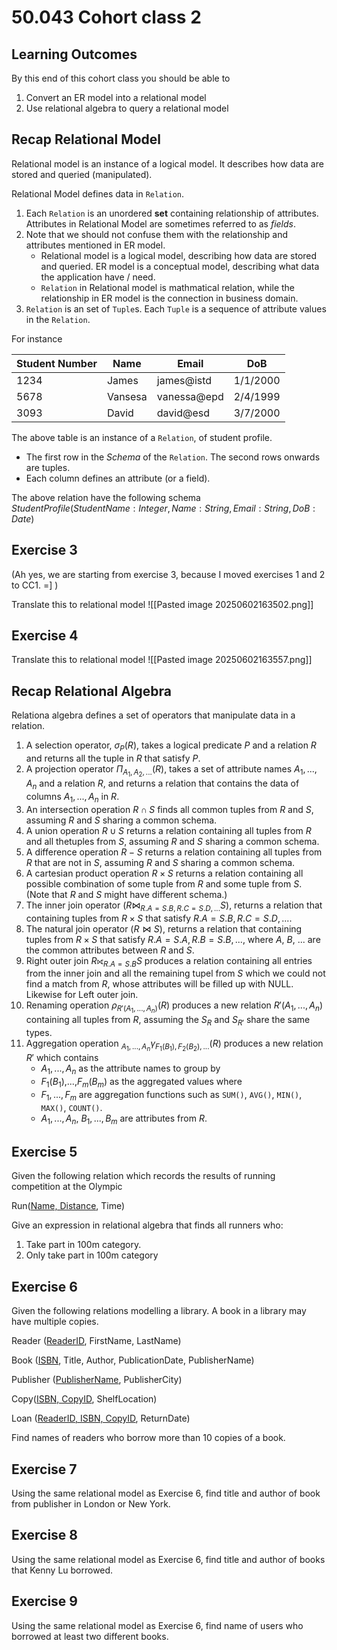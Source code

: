 # 50.043 Cohort class 2

## Learning Outcomes

By this end of this cohort class you should be able to 

1. Convert an ER model into a relational model
2. Use relational algebra to query a relational model

## Recap Relational Model 

Relational model is an instance of a logical model. It describes how data are stored and queried (manipulated). 

Relational Model defines data in `Relation`. 

1. Each `Relation` is an unordered **set** containing relationship of attributes. Attributes in Relational Model are sometimes referred to as *fields*.
2. Note that we should not confuse them with the relationship and attributes mentioned in ER model. 
    * Relational model is a logical model, describing how data are stored and queried. ER model is a conceptual model, describing what data the application have / need.
    * `Relation` in Relational model is mathmatical relation, while the relationship in ER model is the connection in business domain. 
3. `Relation` is an set of `Tuple`s. Each `Tuple` is a sequence of attribute values in the `Relation`. 

For instance

| Student Number | Name    | Email       | DoB      |
| -------------- | ------- | ----------- | -------- |
| 1234           | James   | james@istd  | 1/1/2000 |
| 5678           | Vansesa | vanessa@epd | 2/4/1999 |
| 3093           | David   | david@esd   | 3/7/2000 |

The above table is an instance of a `Relation`, of student profile.
* The first row in the *Schema* of the `Relation`. The second rows onwards are tuples. 
* Each column defines an attribute (or a field).

The above relation have the following schema 
$StudentProfile(StudentName : Integer, Name:String, Email:String, DoB:Date)$


## Exercise 3
(Ah yes, we are starting from exercise 3, because I moved exercises 1 and 2 to CC1. =] )

Translate this to relational model
![[Pasted image 20250602163502.png]]
## Exercise 4

Translate this to relational model
![[Pasted image 20250602163557.png]]
## Recap Relational Algebra

Relationa algebra defines a set of operators that manipulate data in a relation.

1. A selection operator, $\sigma_{P}(R)$, takes a logical predicate $P$ and a relation $R$ and returns all the tuple in $R$ that satisfy $P$. 
2. A projection operator $\Pi_{A_1,A_2,...}(R)$, takes a set of attribute names $A_1,...,A_n$ and a relation $R$, and returns a relation that contains the data of columns $A_1,...,A_n$ in $R$.
3. An intersection operation  $R \cap S$ finds all common tuples from $R$ and $S$, assuming $R$ and $S$ sharing a common schema.
4. A union operation $R \cup S$ returns a relation containing all tuples from $R$ and all thetuples from $S$, assuming $R$ and $S$ sharing a common schema.
5. A difference operation $R - S$ returns a relation containing all tuples from $R$ that are not in $S$, assuming $R$ and $S$ sharing a common schema.
6. A cartesian product operation $R \times S$ returns a relation containing all possible combination of some tuple from $R$ and some tuple from $S$. (Note that $R$ and $S$ might have different schema.)
7. The inner join operator $(R \bowtie_{R.A = S.B, R.C=S.D,...} S)$, returns a relation that containing tuples from $R\times S$ that satisfy $R.A = S.B, R.C=S.D,...$.
8. The natural join operator $(R \bowtie S)$, returns a relation that containing tuples from $R\times S$ that satisfy $R.A = S.A, R.B=S.B,...$, where $A$, $B$, ... are the common attributes between $R$ and $S$.
9. Right outer join $R ⟖_{R.A=S.B} S$ produces a relation containing all entries from the inner join and all the remaining tupel from $S$ which we could not find a match from $R$, whose attributes will be filled up with NULL. Likewise for Left outer join.
10. Renaming operation $\rho_{R'(A_1,...,A_n)}(R)$ produces a new relation $R'(A_1,...,A_n)$ containing all tuples from $R$, assuming the $S_R$ and $S_{R'}$ share the same types.
11. Aggregation operation $_{A_1,...,A_n} \gamma_{F_1(B_1),F_2(B_2),...} (R)$ produces a new relation $R'$ which contains
    * $A_1,...,A_n$ as the attribute names to group by
    * $F_1(B_1)$,...,$F_m(B_m)$ as the aggregated values 
    where
    * $F_1, ..., F_m$ are aggregation functions such as `SUM()`, `AVG()`, `MIN()`, `MAX()`, `COUNT()`.
    * $A_1, ..., A_n$, $B_1, ..., B_m$ are attributes from $R$.

## Exercise 5

Given the following relation which records the results of running competition at the Olympic​

Run(<ins>Name, Distance</ins>, Time)​​

Give an expression in relational algebra that finds all runners who:​

1. Take part in 100m category.​
2. Only take part in 100m category​


## Exercise 6

Given the following relations modelling a library. A book in a library may have multiple copies. ​


Reader (<ins>ReaderID</ins>, FirstName, LastName)​

Book (<ins>ISBN</ins>, Title, Author, PublicationDate, PublisherName)​

Publisher (<ins>PublisherName</ins>, PublisherCity)​

Copy(<ins>ISBN, CopyID</ins>, ShelfLocation)​

Loan (<ins>ReaderID, ISBN, CopyID</ins>, ReturnDate)​


Find names of readers who borrow more than 10 copies of a book.​

## Exercise 7

Using the same relational model as Exercise 6, find title and author of book from publisher in London or New York.​

## Exercise 8

Using the same relational model as Exercise 6, find title and author of books that Kenny Lu borrowed​.

## Exercise 9 

Using the same relational model as Exercise 6, find ​name of users who borrowed at least two different books​.
